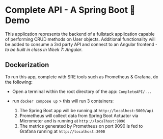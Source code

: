 # Complete API - A Spring Boot 🍃 Demo
This application represents the backend of a fullstack application capable of performing CRUD methods on User objects.  Additional functionality will be added to consume a 3rd party API and connect to an Angular frontend - *to be built in class in Week 7: Angular*.

## Dockerization
To run this app, complete with SRE tools such as Prometheus & Grafana, do the following:

- Open a terminal within the root directory of the app: `CompleteAPI/...`
- run `docker compose up` > this will run 3 containers: 

  1. The Spring Boot app will be running at `http://localhost:5000/api`
  2. Prometheus will collect data from Spring Boot Actuator via Micrometer and is running at `http://localhost:9090`
  3. The metrics generated by Prometheus on port 9090 is fed to Grafana running at `http://localhost:3000`
